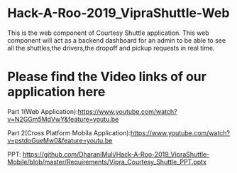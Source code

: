 # Hack-A-Roo-2019_VipraShuttle-Web

This is the web component of Courtesy Shuttle application. This web component will act as a backend dashboard for an admin to be able to see all the shuttles,the drivers,the dropoff and pickup requests in real time.

# Please find the Video links of our application here

Part 1(Web Application):https://www.youtube.com/watch?v=N2GGm5MdVwY&feature=youtu.be

Part 2(Cross Platform Mobila Application):https://www.youtube.com/watch?v=pstdoGueMw0&feature=youtu.be

PPT: https://github.com/DharaniMuli/Hack-A-Roo-2019_VipraShuttle-Mobile/blob/master/Requirements/Vipra_Courtesy_Shuttle_PPT.pptx

